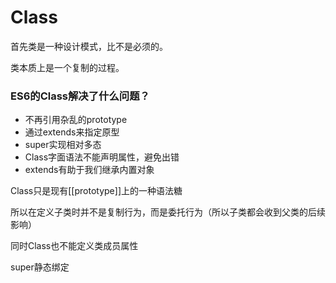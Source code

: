 # Class

  首先类是一种设计模式，比不是必须的。

  类本质上是一个复制的过程。

### ES6的Class解决了什么问题？

  - 不再引用杂乱的prototype
  - 通过extends来指定原型
  - super实现相对多态
  - Class字面语法不能声明属性，避免出错
  - extends有助于我们继承内置对象

  Class只是现有[[prototype]]上的一种语法糖

  所以在定义子类时并不是复制行为，而是委托行为（所以子类都会收到父类的后续影响）

  同时Class也不能定义类成员属性

  super静态绑定